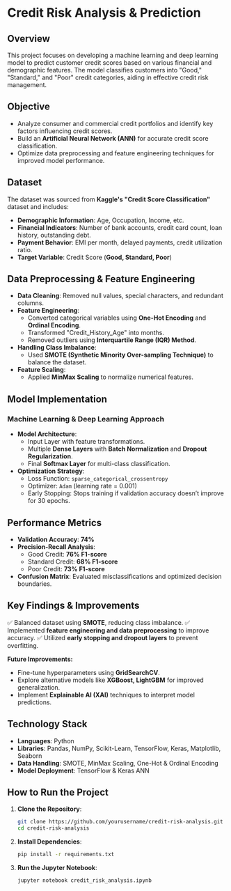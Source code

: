 # **Credit Risk Analysis & Prediction**

## **Overview**
This project focuses on developing a machine learning and deep learning model to predict customer credit scores based on various financial and demographic features. The model classifies customers into "Good," "Standard," and "Poor" credit categories, aiding in effective credit risk management.

## **Objective**
- Analyze consumer and commercial credit portfolios and identify key factors influencing credit scores.
- Build an **Artificial Neural Network (ANN)** for accurate credit score classification.
- Optimize data preprocessing and feature engineering techniques for improved model performance.

## **Dataset**
The dataset was sourced from **Kaggle's "Credit Score Classification"** dataset and includes:
- **Demographic Information**: Age, Occupation, Income, etc.
- **Financial Indicators**: Number of bank accounts, credit card count, loan history, outstanding debt.
- **Payment Behavior**: EMI per month, delayed payments, credit utilization ratio.
- **Target Variable**: Credit Score (**Good, Standard, Poor**)

## **Data Preprocessing & Feature Engineering**
- **Data Cleaning**: Removed null values, special characters, and redundant columns.
- **Feature Engineering**:
  - Converted categorical variables using **One-Hot Encoding** and **Ordinal Encoding**.
  - Transformed "Credit_History_Age" into months.
  - Removed outliers using **Interquartile Range (IQR) Method**.
- **Handling Class Imbalance**:
  - Used **SMOTE (Synthetic Minority Over-sampling Technique)** to balance the dataset.
- **Feature Scaling**:
  - Applied **MinMax Scaling** to normalize numerical features.

## **Model Implementation**
### **Machine Learning & Deep Learning Approach**
- **Model Architecture**:
  - Input Layer with feature transformations.
  - Multiple **Dense Layers** with **Batch Normalization** and **Dropout Regularization**.
  - Final **Softmax Layer** for multi-class classification.
- **Optimization Strategy**:
  - Loss Function: `sparse_categorical_crossentropy`
  - Optimizer: `Adam` (learning rate = 0.001)
  - Early Stopping: Stops training if validation accuracy doesn’t improve for 30 epochs.

## **Performance Metrics**
- **Validation Accuracy**: **74%**
- **Precision-Recall Analysis**:
  - Good Credit: **76% F1-score**
  - Standard Credit: **68% F1-score**
  - Poor Credit: **73% F1-score**
- **Confusion Matrix**: Evaluated misclassifications and optimized decision boundaries.

## **Key Findings & Improvements**
✅ Balanced dataset using **SMOTE**, reducing class imbalance.
✅ Implemented **feature engineering and data preprocessing** to improve accuracy.
✅ Utilized **early stopping and dropout layers** to prevent overfitting.

**Future Improvements:**
- Fine-tune hyperparameters using **GridSearchCV**.
- Explore alternative models like **XGBoost, LightGBM** for improved generalization.
- Implement **Explainable AI (XAI)** techniques to interpret model predictions.

## **Technology Stack**
- **Languages**: Python
- **Libraries**: Pandas, NumPy, Scikit-Learn, TensorFlow, Keras, Matplotlib, Seaborn
- **Data Handling**: SMOTE, MinMax Scaling, One-Hot & Ordinal Encoding
- **Model Deployment**: TensorFlow & Keras ANN

## **How to Run the Project**
1. **Clone the Repository**:
   ```bash
   git clone https://github.com/yourusername/credit-risk-analysis.git
   cd credit-risk-analysis
   ```
2. **Install Dependencies**:
   ```bash
   pip install -r requirements.txt
   ```
3. **Run the Jupyter Notebook**:
   ```bash
   jupyter notebook credit_risk_analysis.ipynb
   ```



